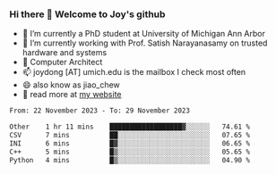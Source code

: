 ### Hi there 👋 Welcome to Joy's github

- 🔭 I’m currently a PhD student at University of Michigan Ann Arbor
- 🌱 I’m currently working with Prof. Satish Narayanasamy on trusted hardware and systems
- 👯 Computer Architect
- 📫 joydong [AT] umich.edu is the mailbox I check most often
- 😄 also know as jiao_chew
- 💬 read more at [my website](https://joydddd.github.io/)
<!--START_SECTION:waka-->

```txt
From: 22 November 2023 - To: 29 November 2023

Other    1 hr 11 mins    ██████████████████▓░░░░░░   74.61 %
CSV      7 mins          ██░░░░░░░░░░░░░░░░░░░░░░░   07.65 %
INI      6 mins          █▓░░░░░░░░░░░░░░░░░░░░░░░   06.65 %
C++      5 mins          █▒░░░░░░░░░░░░░░░░░░░░░░░   05.65 %
Python   4 mins          █▒░░░░░░░░░░░░░░░░░░░░░░░   04.90 %
```

<!--END_SECTION:waka-->
